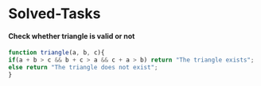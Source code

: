 # Solved-Tasks
#### Check whether triangle is valid or not
````javascript
function triangle(a, b, c){
if(a + b > c && b + c > a && c + a > b) return "The triangle exists";
else return "The triangle does not exist";
}
````




